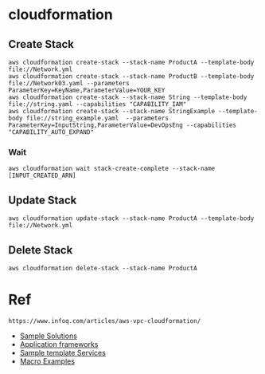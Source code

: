 # cloudformation


## Create Stack
  ```
  aws cloudformation create-stack --stack-name ProductA --template-body file://Network.yml
  aws cloudformation create-stack --stack-name ProductB --template-body file://Network03.yaml --parameters ParameterKey=KeyName,ParameterValue=YOUR_KEY
  aws cloudformation create-stack --stack-name String --template-body file://string.yaml --capabilities "CAPABILITY_IAM"
aws cloudformation create-stack --stack-name StringExample --template-body file://string_example.yaml  --parameters ParameterKey=InputString,ParameterValue=DevOpsEng --capabilities "CAPABILITY_AUTO_EXPAND"
  ```
### Wait 
  ```
  aws cloudformation wait stack-create-complete --stack-name [INPUT_CREATED_ARN]
  ```

## Update Stack
  ```
  aws cloudformation update-stack --stack-name ProductA --template-body file://Network.yml
  ```

## Delete Stack
  ```
  aws cloudformation delete-stack --stack-name ProductA
  ```

# Ref
  ```
  https://www.infoq.com/articles/aws-vpc-cloudformation/
  ```  

  - [Sample Solutions](https://docs.aws.amazon.com/ko_kr/AWSCloudFormation/latest/UserGuide/sample-templates-applications-ap-northeast-2.html)
  - [Application frameworks](https://docs.aws.amazon.com/AWSCloudFormation/latest/UserGuide/sample-templates-appframeworks-ap-northeast-2.html)
  - [Sample template Services](https://docs.aws.amazon.com/AWSCloudFormation/latest/UserGuide/sample-templates-services-ap-northeast-2.html#w2ab1c33c32c13b7)
  - [Macro Examples](https://github.com/awslabs/aws-cloudformation-templates/tree/master/aws/services/CloudFormation/MacrosExamples)

